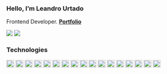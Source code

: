 ### Hello, I’m Leandro Urtado

Frontend Developer. <b><a href="https://leandrourtado.netlify.app/">Portfolio</a></b></br>

  <a href = "mailto:leandro.urtado25@gmail.com"><img src="https://img.shields.io/badge/-Gmail-%23333?style=for-the-badge&logo=gmail&logoColor=white" target="_blank"></a>
  <a href="https://www.linkedin.com/in/leandro-urtado/" target="_blank"><img src="https://img.shields.io/badge/-LinkedIn-%230077B5?style=for-the-badge&logo=linkedin&logoColor=white" target="_blank"></a>

### Technologies
<div style="display: inline_block" align="left">
  <img align="center" alt="urtadolg-React" height="20" src="https://img.shields.io/badge/-React.js-0d1117?&logo=React">
  <img align="center" alt="urtadolg-React" height="20" src="https://img.shields.io/badge/-Next.js-0d1117?&logo=nextjs">
  <img align="center" alt="urtadolg-React" height="20" src="https://img.shields.io/badge/-Zustand-0d1117?&logo=zustand">
  <img align="center" alt="urtadolg-React" height="20" src="https://img.shields.io/badge/-Redux-0d1117?&logo=redux">
  <img align="center" alt="urtadolg-Scss" height="20" src="https://img.shields.io/badge/-React Query-0d1117?&logo=reactquery">
  <img align="center" alt="urtadolg-Scss" height="20" src="https://img.shields.io/badge/-React Hook Form-0d1117?&logo=reacthookform">
  <img align="center" alt="urtadolg-Scss" height="20" src="https://img.shields.io/badge/-Sass-0d1117?&logo=sass">
  <img align="center" alt="urtadolg-Scss" height="20" src="https://img.shields.io/badge/-Tailwind CSS-0d1117?&logo=tailwindcss">
  <img align="center" alt="urtadolg-Scss" height="20" src="https://img.shields.io/badge/-Story Book-0d1117?&logo=storybook">
  <img align="center" alt="urtadolg-TypeScript" height="20" src="https://img.shields.io/badge/-TypeScript-0d1117?&logo=typescript">
  <img align="center" alt="urtadolg-Javascript" height="20" src="https://img.shields.io/badge/-Javascript-0d1117?&logo=javascript">
  <img align="center" alt="urtadolg-HTML" height="20" src="https://img.shields.io/badge/-HTML5-0d1117?&logo=html5">
  <img align="center" alt="urtadolg-CSS" height="20" src="https://img.shields.io/badge/-CSS3-0d1117?&logo=css3&logoColor=1572B6">
  <img align="center" alt="urtadolg-VSCode" height="20" src="https://img.shields.io/badge/-VSCode-0d1117?&logo=Visual%20Studio%20Code&logoColor=007ACC">
  <img align="center" alt="urtadolg-Node" height="20" src="https://img.shields.io/badge/-Node-0d1117?&logo=node.js">
  <img align="center" alt="urtadolg-Git" height="20" src="https://img.shields.io/badge/-Git-0d1117?&logo=git&logoColor=F05032">
  <img align="center" alt="urtadolg-Node" height="20" src="https://img.shields.io/badge/-Azure Devops-0d1117?&logo=azuredevops&logoColor=007ACC">
</div>
